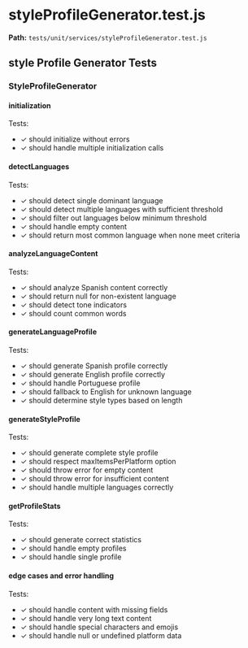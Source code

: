 # styleProfileGenerator.test.js

**Path:** `tests/unit/services/styleProfileGenerator.test.js`

## style Profile Generator Tests

### StyleProfileGenerator

#### initialization

Tests:
- ✓ should initialize without errors
- ✓ should handle multiple initialization calls

#### detectLanguages

Tests:
- ✓ should detect single dominant language
- ✓ should detect multiple languages with sufficient threshold
- ✓ should filter out languages below minimum threshold
- ✓ should handle empty content
- ✓ should return most common language when none meet criteria

#### analyzeLanguageContent

Tests:
- ✓ should analyze Spanish content correctly
- ✓ should return null for non-existent language
- ✓ should detect tone indicators
- ✓ should count common words

#### generateLanguageProfile

Tests:
- ✓ should generate Spanish profile correctly
- ✓ should generate English profile correctly
- ✓ should handle Portuguese profile
- ✓ should fallback to English for unknown language
- ✓ should determine style types based on length

#### generateStyleProfile

Tests:
- ✓ should generate complete style profile
- ✓ should respect maxItemsPerPlatform option
- ✓ should throw error for empty content
- ✓ should throw error for insufficient content
- ✓ should handle multiple languages correctly

#### getProfileStats

Tests:
- ✓ should generate correct statistics
- ✓ should handle empty profiles
- ✓ should handle single profile

#### edge cases and error handling

Tests:
- ✓ should handle content with missing fields
- ✓ should handle very long text content
- ✓ should handle special characters and emojis
- ✓ should handle null or undefined platform data


